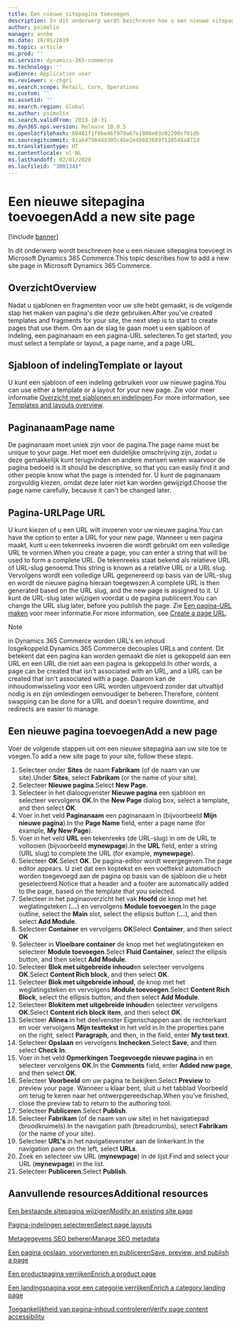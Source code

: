 ```yaml
---
title: Een nieuwe sitepagina toevoegen
description: In dit onderwerp wordt beschreven hoe u een nieuwe sitepagina toevoegt in Microsoft Dynamics 365 Commerce.
author: psimolin
manager: annbe
ms.date: 10/01/2019
ms.topic: article
ms.prod: ''
ms.service: dynamics-365-commerce
ms.technology: ''
audience: Application user
ms.reviewer: v-chgri
ms.search.scope: Retail, Core, Operations
ms.custom: ''
ms.assetid: ''
ms.search.region: Global
ms.author: psimolin
ms.search.validFrom: 2019-10-31
ms.dyn365.ops.version: Release 10.0.5
ms.openlocfilehash: 68461f1f0be46f979a67e1806e03c02200cf61db
ms.sourcegitcommit: 81a647904dd305c4be2e4b683689f128548a872d
ms.translationtype: HT
ms.contentlocale: nl-NL
ms.lasthandoff: 02/01/2020
ms.locfileid: "3001341"
---
```

# <a name="add-a-new-site-page"></a><span data-ttu-id="119b6-103">Een nieuwe sitepagina toevoegen</span><span class="sxs-lookup"><span data-stu-id="119b6-103">Add a new site page</span></span>


[!include [banner](includes/banner.md)]

<span data-ttu-id="119b6-104">In dit onderwerp wordt beschreven hoe u een nieuwe sitepagina toevoegt in Microsoft Dynamics 365 Commerce.</span><span class="sxs-lookup"><span data-stu-id="119b6-104">This topic describes how to add a new site page in Microsoft Dynamics 365 Commerce.</span></span>

## <a name="overview"></a><span data-ttu-id="119b6-105">Overzicht</span><span class="sxs-lookup"><span data-stu-id="119b6-105">Overview</span></span>

<span data-ttu-id="119b6-106">Nadat u sjablonen en fragmenten voor uw site hebt gemaakt, is de volgende stap het maken van pagina's die deze gebruiken.</span><span class="sxs-lookup"><span data-stu-id="119b6-106">After you've created templates and fragments for your site, the next step is to start to create pages that use them.</span></span> <span data-ttu-id="119b6-107">Om aan de slag te gaan moet u een sjabloon of indeling, een paginanaam en een pagina-URL selecteren.</span><span class="sxs-lookup"><span data-stu-id="119b6-107">To get started, you must select a template or layout, a page name, and a page URL.</span></span>

## <a name="template-or-layout"></a><span data-ttu-id="119b6-108">Sjabloon of indeling</span><span class="sxs-lookup"><span data-stu-id="119b6-108">Template or layout</span></span>

<span data-ttu-id="119b6-109">U kunt een sjabloon of een indeling gebruiken voor uw nieuwe pagina.</span><span class="sxs-lookup"><span data-stu-id="119b6-109">You can use either a template or a layout for your new page.</span></span> <span data-ttu-id="119b6-110">Zie voor meer informatie [Overzicht met sjablonen en indelingen](templates-layouts-overview.md).</span><span class="sxs-lookup"><span data-stu-id="119b6-110">For more information, see [Templates and layouts overview](templates-layouts-overview.md).</span></span>

## <a name="page-name"></a><span data-ttu-id="119b6-111">Paginanaam</span><span class="sxs-lookup"><span data-stu-id="119b6-111">Page name</span></span>

<span data-ttu-id="119b6-112">De paginanaam moet uniek zijn voor de pagina.</span><span class="sxs-lookup"><span data-stu-id="119b6-112">The page name must be unique to your page.</span></span> <span data-ttu-id="119b6-113">Het moet een duidelijke omschrijving zijn, zodat u deze gemakkelijk kunt terugvinden en andere mensen weten waarvoor de pagina bedoeld is.</span><span class="sxs-lookup"><span data-stu-id="119b6-113">It should be descriptive, so that you can easily find it and other people know what the page is intended for.</span></span> <span data-ttu-id="119b6-114">U kunt de paginanaam zorgvuldig kiezen, omdat deze later niet kan worden gewijzigd.</span><span class="sxs-lookup"><span data-stu-id="119b6-114">Choose the page name carefully, because it can't be changed later.</span></span>

## <a name="page-url"></a><span data-ttu-id="119b6-115">Pagina-URL</span><span class="sxs-lookup"><span data-stu-id="119b6-115">Page URL</span></span>

<span data-ttu-id="119b6-116">U kunt kiezen of u een URL wilt invoeren voor uw nieuwe pagina.</span><span class="sxs-lookup"><span data-stu-id="119b6-116">You can have the option to enter a URL for your new page.</span></span> <span data-ttu-id="119b6-117">Wanneer u een pagina maakt, kunt u een tekenreeks invoeren die wordt gebruikt om een volledige URL te vormen.</span><span class="sxs-lookup"><span data-stu-id="119b6-117">When you create a page, you can enter a string that will be used to form a complete URL.</span></span> <span data-ttu-id="119b6-118">De tekenreeks staat bekend als relatieve URL of URL-slug genoemd.</span><span class="sxs-lookup"><span data-stu-id="119b6-118">This string is known as a relative URL or a URL slug.</span></span> <span data-ttu-id="119b6-119">Vervolgens wordt een volledige URL gegenereerd op basis van de URL-slug en wordt de nieuwe pagina hieraan toegewezen.</span><span class="sxs-lookup"><span data-stu-id="119b6-119">A complete URL is then generated based on the URL slug, and the new page is assigned to it.</span></span> <span data-ttu-id="119b6-120">U kunt de URL-slug later wijzigen voordat u de pagina publiceert.</span><span class="sxs-lookup"><span data-stu-id="119b6-120">You can change the URL slug later, before you publish the page.</span></span> <span data-ttu-id="119b6-121">Zie [Een pagina-URL maken](create-page-URL.md) voor meer informatie.</span><span class="sxs-lookup"><span data-stu-id="119b6-121">For more information, see [Create a page URL](create-page-URL.md).</span></span>

> [!NOTE]
> <span data-ttu-id="119b6-122">in Dynamics 365 Commerce worden URL's en inhoud losgekoppeld.</span><span class="sxs-lookup"><span data-stu-id="119b6-122">Dynamics 365 Commerce decouples URLs and content.</span></span> <span data-ttu-id="119b6-123">Dit betekent dat een pagina kan worden gemaakt die niet is gekoppeld aan een URL en een URL die niet aan een pagina is gekoppeld.</span><span class="sxs-lookup"><span data-stu-id="119b6-123">In other words, a page can be created that isn't associated with an URL, and a URL can be created that isn't associated with a page.</span></span> <span data-ttu-id="119b6-124">Daarom kan de inhoudomwisseling voor een URL worden uitgevoerd zonder dat uitvaltijd nodig is en zijn omleidingen eenvoudiger te beheren.</span><span class="sxs-lookup"><span data-stu-id="119b6-124">Therefore, content swapping can be done for a URL and doesn't require downtime, and redirects are easier to manage.</span></span>

## <a name="add-a-new-page"></a><span data-ttu-id="119b6-125">Een nieuwe pagina toevoegen</span><span class="sxs-lookup"><span data-stu-id="119b6-125">Add a new page</span></span>

<span data-ttu-id="119b6-126">Voer de volgende stappen uit om een nieuwe sitepagina aan uw site toe te voegen.</span><span class="sxs-lookup"><span data-stu-id="119b6-126">To add a new site page to your site, follow these steps.</span></span>

1. <span data-ttu-id="119b6-127">Selecteer onder **Sites** de naam **Fabrikam** (of de naam van uw site).</span><span class="sxs-lookup"><span data-stu-id="119b6-127">Under **Sites**, select **Fabrikam** (or the name of your site).</span></span>
1. <span data-ttu-id="119b6-128">Selecteer **Nieuwe pagina**.</span><span class="sxs-lookup"><span data-stu-id="119b6-128">Select **New Page**.</span></span>
1. <span data-ttu-id="119b6-129">Selecteer in het dialoogvenster **Nieuwe pagina** een sjabloon en selecteer vervolgens **OK**.</span><span class="sxs-lookup"><span data-stu-id="119b6-129">In the **New Page** dialog box, select a template, and then select **OK**.</span></span>
1. <span data-ttu-id="119b6-130">Voer in het veld **Paginanaam** een paginanaam in (bijvoorbeeld **Mijn nieuwe pagina**).</span><span class="sxs-lookup"><span data-stu-id="119b6-130">In the **Page Name** field, enter a page name (for example, **My New Page**).</span></span>
1. <span data-ttu-id="119b6-131">Voer in het veld **URL** een tekenreeks (de URL-slug) in om de URL te voltooien (bijvoorbeeld **mynewpage**).</span><span class="sxs-lookup"><span data-stu-id="119b6-131">In the **URL** field, enter a string (URL slug) to complete the URL (for example, **mynewpage**).</span></span>
1. <span data-ttu-id="119b6-132">Selecteer **OK**.</span><span class="sxs-lookup"><span data-stu-id="119b6-132">Select **OK**.</span></span> <span data-ttu-id="119b6-133">De pagina-editor wordt weergegeven.</span><span class="sxs-lookup"><span data-stu-id="119b6-133">The page editor appears.</span></span> <span data-ttu-id="119b6-134">U ziet dat een koptekst en een voettekst automatisch worden toegevoegd aan de pagina op basis van de sjabloon die u hebt geselecteerd.</span><span class="sxs-lookup"><span data-stu-id="119b6-134">Notice that a header and a footer are automatically added to the page, based on the template that you selected.</span></span>
1. <span data-ttu-id="119b6-135">Selecteer in het paginaoverzicht het vak **Hoofd** de knop met het weglatingsteken (**...**) en vervolgens **Module toevoegen**.</span><span class="sxs-lookup"><span data-stu-id="119b6-135">In the page outline, select the **Main** slot, select the ellipsis button (**...**), and then select **Add Module**.</span></span>
1. <span data-ttu-id="119b6-136">Selecteer **Container** en vervolgens **OK**</span><span class="sxs-lookup"><span data-stu-id="119b6-136">Select **Container**, and then select **OK**</span></span>
1. <span data-ttu-id="119b6-137">Selecteer in **Vloeibare container** de knop met het weglatingsteken en selecteer **Module toevoegen**.</span><span class="sxs-lookup"><span data-stu-id="119b6-137">Select **Fluid Container**, select the ellipsis button, and then select **Add Module**.</span></span>
1. <span data-ttu-id="119b6-138">Selecteer **Blok met uitgebreide inhoud**en selecteer vervolgens **OK**.</span><span class="sxs-lookup"><span data-stu-id="119b6-138">Select **Content Rich block**, and then select **OK**.</span></span>
1. <span data-ttu-id="119b6-139">Selecteer **Blok met uitgebreide inhoud**, de knop met het weglatingsteken en vervolgens **Module toevoegen**.</span><span class="sxs-lookup"><span data-stu-id="119b6-139">Select **Content Rich Block**, select the ellipsis button, and then select **Add Module**.</span></span>
1. <span data-ttu-id="119b6-140">Selecteer **Blokitem met uitgebreide inhoud**en selecteer vervolgens **OK**.</span><span class="sxs-lookup"><span data-stu-id="119b6-140">Select **Content rich block item**, and then select **OK**.</span></span>
1. <span data-ttu-id="119b6-141">Selecteer **Alinea** in het deelvenster Eigenschappen aan de rechterkant en voer vervolgens **Mijn testtekst** in het veld in.</span><span class="sxs-lookup"><span data-stu-id="119b6-141">In the properties pane on the right, select **Paragraph**, and then, in the field, enter **My test text**.</span></span>
1. <span data-ttu-id="119b6-142">Selecteer **Opslaan** en vervolgens **Inchecken**.</span><span class="sxs-lookup"><span data-stu-id="119b6-142">Select **Save**, and then select **Check In**.</span></span>
1. <span data-ttu-id="119b6-143">Voer in het veld **Opmerkingen** **Toegevoegde nieuwe pagina** in en selecteer vervolgens **OK**.</span><span class="sxs-lookup"><span data-stu-id="119b6-143">In the **Comments** field, enter **Added new page**, and then select **OK**.</span></span>
1. <span data-ttu-id="119b6-144">Selecteer **Voorbeeld** om uw pagina te bekijken.</span><span class="sxs-lookup"><span data-stu-id="119b6-144">Select **Preview** to preview your page.</span></span> <span data-ttu-id="119b6-145">Wanneer u klaar bent, sluit u het tabblad Voorbeeld om terug te keren naar het ontwerpgereedschap.</span><span class="sxs-lookup"><span data-stu-id="119b6-145">When you've finished, close the preview tab to return to the authoring tool.</span></span>
1. <span data-ttu-id="119b6-146">Selecteer **Publiceren**.</span><span class="sxs-lookup"><span data-stu-id="119b6-146">Select **Publish**.</span></span>
1. <span data-ttu-id="119b6-147">Selecteer **Fabrikam** (of de naam van uw site) in het navigatiepad (broodkruimels).</span><span class="sxs-lookup"><span data-stu-id="119b6-147">In the navigation path (breadcrumbs), select **Fabrikam** (or the name of your site).</span></span>
1. <span data-ttu-id="119b6-148">Selecteer **URL's** in het navigatievenster aan de linkerkant.</span><span class="sxs-lookup"><span data-stu-id="119b6-148">In the navigation pane on the left, select **URLs**.</span></span>
1. <span data-ttu-id="119b6-149">Zoek en selecteer uw URL (**mynewpage**) in de lijst.</span><span class="sxs-lookup"><span data-stu-id="119b6-149">Find and select your URL (**mynewpage**) in the list.</span></span>
1. <span data-ttu-id="119b6-150">Selecteer **Publiceren**.</span><span class="sxs-lookup"><span data-stu-id="119b6-150">Select **Publish**.</span></span>

## <a name="additional-resources"></a><span data-ttu-id="119b6-151">Aanvullende resources</span><span class="sxs-lookup"><span data-stu-id="119b6-151">Additional resources</span></span>

[<span data-ttu-id="119b6-152">Een bestaande sitepagina wijzigen</span><span class="sxs-lookup"><span data-stu-id="119b6-152">Modify an existing site page</span></span>](modify-existing-page.md)

[<span data-ttu-id="119b6-153">Pagina-indelingen selecteren</span><span class="sxs-lookup"><span data-stu-id="119b6-153">Select page layouts</span></span>](select-page-layouts.md)

[<span data-ttu-id="119b6-154">Metagegevens SEO beheren</span><span class="sxs-lookup"><span data-stu-id="119b6-154">Manage SEO metadata</span></span>](manage-seo-metadata.md)

[<span data-ttu-id="119b6-155">Een pagina opslaan, voorvertonen en publiceren</span><span class="sxs-lookup"><span data-stu-id="119b6-155">Save, preview, and publish a page</span></span>](save-preview-publish-page.md)

[<span data-ttu-id="119b6-156">Een productpagina verrijken</span><span class="sxs-lookup"><span data-stu-id="119b6-156">Enrich a product page</span></span>](enrich-product-page.md)

[<span data-ttu-id="119b6-157">Een landingspagina voor een categorie verrijken</span><span class="sxs-lookup"><span data-stu-id="119b6-157">Enrich a category landing page</span></span>](enrich-category-page.md)

[<span data-ttu-id="119b6-158">Toegankelijkheid van pagina-inhoud controleren</span><span class="sxs-lookup"><span data-stu-id="119b6-158">Verify page content accessibility</span></span>](verify-accessibility.md)
